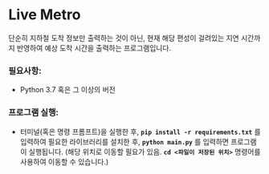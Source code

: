 # Live Metro

단순히 지하철 도착 정보만 출력하는 것이 아닌, 현재 해당 편성이 걸려있는 지연 시간까지 반영하여 예상 도착 시간을 출력하는 프로그램입니다.

### 필요사항:
- Python 3.7 혹은 그 이상의 버전

### 프로그램 실행:
- 터미널(혹은 명령 프롬프트)을 실행한 후, __`pip install -r requirements.txt`__ 를 입력하여 필요한 라이브러리를 설치한 후, __`python main.py`__ 를 입력하면 프로그램이 실행됩니다. (해당 위치로 이동할 필요가 있음. __`cd <파일이 저장된 위치>`__ 명령어를 사용하여 이동할 수 있습니다.)
